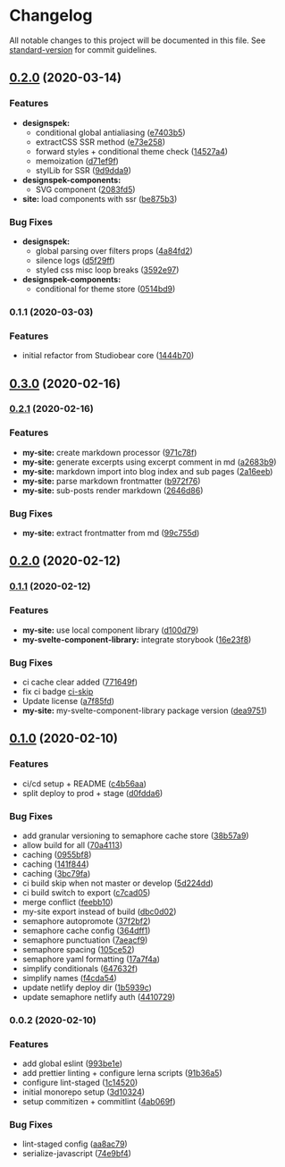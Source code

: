 # Changelog

All notable changes to this project will be documented in this file. See [standard-version](https://github.com/conventional-changelog/standard-version) for commit guidelines.

## [0.2.0](https://github.com/Studiobear/designspek/compare/v0.1.1...v0.2.0) (2020-03-14)

### Features

- **designspek:**
  - conditional global antialiasing ([e7403b5](https://github.com/Studiobear/designspek/commit/e7403b55519c5874801764084577b1476fcd27e5))
  - extractCSS SSR method ([e73e258](https://github.com/Studiobear/designspek/commit/e73e2581b9daca810a7c21df2a8ca9a47ed3b450))
  - forward styles + conditional theme check ([14527a4](https://github.com/Studiobear/designspek/commit/14527a4721dc78d02668cf361914fc3dd5e32ed4))
  - memoization ([d71ef9f](https://github.com/Studiobear/designspek/commit/d71ef9f3ce68d975526bb2e82a56c89cd7f5a292))
  - stylLib for SSR ([9d9dda9](https://github.com/Studiobear/designspek/commit/9d9dda9dcbdb77d632cf8d845ed32e559254cfa5))
- **designspek-components:**
  - SVG component ([2083fd5](https://github.com/Studiobear/designspek/commit/2083fd58be08474e735193c76b917bbd16e04c74))
- **site:**
  load components with ssr ([be875b3](https://github.com/Studiobear/designspek/commit/be875b3e2feef574ec0f2a3711acefa85cec7a33))

### Bug Fixes

- **designspek:**
  - global parsing over filters props ([4a84fd2](https://github.com/Studiobear/designspek/commit/4a84fd233f50df1d639807ab9a0a05f2ebdb1053))
  - silence logs ([d5f29ff](https://github.com/Studiobear/designspek/commit/d5f29ff500bbd26ae679982cada3efd8351281d9))
  - styled css misc loop breaks ([3592e97](https://github.com/Studiobear/designspek/commit/3592e97d836df5525cb32f720fd9d65e3538baa5))
- **designspek-components:**
  - conditional for theme store ([0514bd9](https://github.com/Studiobear/designspek/commit/0514bd9da1efdf0f30a4d1d3174ad72b859b50cb))

### 0.1.1 (2020-03-03)

### Features

- initial refactor from Studiobear core ([1444b70](https://github.com/Studiobear/svelte-system-ui/commit/1444b70def7f0d9a5505baa17322e60e866d0328))

## [0.3.0](https://github.com/Studiobear/svelte-monorepo-starter/compare/v0.2.1...v0.3.0) (2020-02-16)

### [0.2.1](https://github.com/Studiobear/svelte-monorepo-starter/compare/v0.2.0...v0.2.1) (2020-02-16)

### Features

- **my-site:** create markdown processor ([971c78f](https://github.com/Studiobear/svelte-monorepo-starter/commit/971c78faff575ca216d75f24fa47c92086151b80))
- **my-site:** generate excerpts using excerpt comment in md ([a2683b9](https://github.com/Studiobear/svelte-monorepo-starter/commit/a2683b9ad6a4515f2e05a2a8fb5913ffe980546e))
- **my-site:** markdown import into blog index and sub pages ([2a16eeb](https://github.com/Studiobear/svelte-monorepo-starter/commit/2a16eeb94832a97cf265fa5b05351c67824e3196))
- **my-site:** parse markdown frontmatter ([b972f76](https://github.com/Studiobear/svelte-monorepo-starter/commit/b972f76827208a37b0c10dac15ea629b0a8977bd))
- **my-site:** sub-posts render markdown ([2646d86](https://github.com/Studiobear/svelte-monorepo-starter/commit/2646d869c7822e9b2449f532daec16acd1e0a0bc))

### Bug Fixes

- **my-site:** extract frontmatter from md ([99c755d](https://github.com/Studiobear/svelte-monorepo-starter/commit/99c755d8ff370ea0b7cec9d0fc68acc443bbeba9))

## [0.2.0](https://github.com/Studiobear/svelte-monorepo-starter/compare/v0.1.1...v0.2.0) (2020-02-12)

### [0.1.1](https://github.com/Studiobear/svelte-monorepo-starter/compare/v0.1.0...v0.1.1) (2020-02-12)

### Features

- **my-site:** use local component library ([d100d79](https://github.com/Studiobear/svelte-monorepo-starter/commit/d100d7910f5fe404d58c3cf891791fe1949a3c9c))
- **my-svelte-component-library:** integrate storybook ([16e23f8](https://github.com/Studiobear/svelte-monorepo-starter/commit/16e23f89ce916ef5af996153e01d1aa65d76301f))

### Bug Fixes

- ci cache clear added ([771649f](https://github.com/Studiobear/svelte-monorepo-starter/commit/771649fd742335fb50389585dc505584414eece8))
- fix ci badge [ci-skip](<[22092aa](https://github.com/Studiobear/svelte-monorepo-starter/commit/22092aa08618488228ef5f1b3585add29404e149)>)
- Update license ([a7f85fd](https://github.com/Studiobear/svelte-monorepo-starter/commit/a7f85fd115918c3de3803356372f3aeaee147f34))
- **my-site:** my-svelte-component-library package version ([dea9751](https://github.com/Studiobear/svelte-monorepo-starter/commit/dea9751dba3afcdf6502f2ff30252941750a9430))

## [0.1.0](https://github.com/Studiobear/svelte-monorepo-starter/compare/v0.0.2...v0.1.0) (2020-02-10)

### Features

- ci/cd setup + README ([c4b56aa](https://github.com/Studiobear/svelte-monorepo-starter/commit/c4b56aaa03087e18ec67ca85e84601c07869ab78))
- split deploy to prod + stage ([d0fdda6](https://github.com/Studiobear/svelte-monorepo-starter/commit/d0fdda6d5a9b1ab2a9f44ed7fc8d98145a1ab5a6))

### Bug Fixes

- add granular versioning to semaphore cache store ([38b57a9](https://github.com/Studiobear/svelte-monorepo-starter/commit/38b57a99dedf394c8432c65257d7b91a7b8f3400))
- allow build for all ([70a4113](https://github.com/Studiobear/svelte-monorepo-starter/commit/70a41136e7f340cb30387e62c0146c2b282032e7))
- caching ([0955bf8](https://github.com/Studiobear/svelte-monorepo-starter/commit/0955bf827df4322ae2158ef290847d300af1d10d))
- caching ([141f844](https://github.com/Studiobear/svelte-monorepo-starter/commit/141f844792d7e602ef85fd67179d35734a2ae8fb))
- caching ([3bc79fa](https://github.com/Studiobear/svelte-monorepo-starter/commit/3bc79faad0d36d74780c95a42b767a71220d98ca))
- ci build skip when not master or develop ([5d224dd](https://github.com/Studiobear/svelte-monorepo-starter/commit/5d224dd2cad01b74e200d4a84a429726bc2e1896))
- ci build switch to export ([c7cad05](https://github.com/Studiobear/svelte-monorepo-starter/commit/c7cad051d1971e9521d0d541c13e83a212d20d04))
- merge conflict ([feebb10](https://github.com/Studiobear/svelte-monorepo-starter/commit/feebb10c5f1212574c0a0d5926b4d23b93296b74))
- my-site export instead of build ([dbc0d02](https://github.com/Studiobear/svelte-monorepo-starter/commit/dbc0d025cc46041aa4182d8ce408d2f7771b7937))
- semaphore autopromote ([37f2bf2](https://github.com/Studiobear/svelte-monorepo-starter/commit/37f2bf2b8afe8eb7c0112f835b7590a159fdc9ce))
- semaphore cache config ([364dff1](https://github.com/Studiobear/svelte-monorepo-starter/commit/364dff1164bbe5385cb49e487463e5b3d1eb558f))
- semaphore punctuation ([7aeacf9](https://github.com/Studiobear/svelte-monorepo-starter/commit/7aeacf9ad0ba7137a0c8518ab608d113a73dde34))
- semaphore spacing ([105ce52](https://github.com/Studiobear/svelte-monorepo-starter/commit/105ce52b3d4bca959cc26f5c434c55626ff01f55))
- semaphore yaml formatting ([17a7f4a](https://github.com/Studiobear/svelte-monorepo-starter/commit/17a7f4a7b52426cab2c92766d23c3b50e0ded901))
- simplify conditionals ([647632f](https://github.com/Studiobear/svelte-monorepo-starter/commit/647632fd12cf393c75bc5890799806ea369e7ef1))
- simplify names ([f4cda54](https://github.com/Studiobear/svelte-monorepo-starter/commit/f4cda541d12ab5883bf1c4883fa2973992576b1d))
- update netlify deploy dir ([1b5939c](https://github.com/Studiobear/svelte-monorepo-starter/commit/1b5939cd3d8e7c0c05cf9696c28bc1bf1b574251))
- update semaphore netlify auth ([4410729](https://github.com/Studiobear/svelte-monorepo-starter/commit/4410729426410da7f8011357d899fc8e510211d4))

### 0.0.2 (2020-02-10)

### Features

- add global eslint ([993be1e](https://github.com/Studiobear/svelte-monorepo-starter/commit/993be1e104f5d9d0158255caf950bbdc19a837bd))
- add prettier linting + configure lerna scripts ([91b36a5](https://github.com/Studiobear/svelte-monorepo-starter/commit/91b36a57156137678a67cce5bd10f317a4982b58))
- configure lint-staged ([1c14520](https://github.com/Studiobear/svelte-monorepo-starter/commit/1c145208880675518898f50b5a103265d907e599))
- initial monorepo setup ([3d10324](https://github.com/Studiobear/svelte-monorepo-starter/commit/3d10324734e10ede773b2a14d40e92383ecb435a))
- setup commitizen + commitlint ([4ab069f](https://github.com/Studiobear/svelte-monorepo-starter/commit/4ab069f98626a7c2dcc880e6f763b92545c63c76))

### Bug Fixes

- lint-staged config ([aa8ac79](https://github.com/Studiobear/svelte-monorepo-starter/commit/aa8ac79c91ed030a78a7f7d315d2e815d872a8d5))
- serialize-javascript ([74e9bf4](https://github.com/Studiobear/svelte-monorepo-starter/commit/74e9bf4de4e73441e4e67d81f1bb8e0607b8e618))
